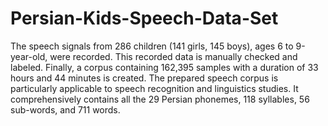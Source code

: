 # Persian-Kids-Speech-Data-Set
The speech signals from 286 children (141 girls, 145 boys), ages 6 to 9-year-old, were recorded. This recorded data is manually checked and labeled. Finally, a corpus containing 162,395 samples with a duration of 33 hours and 44 minutes is created. The prepared speech corpus is particularly applicable to speech recognition and linguistics studies. It comprehensively contains all the 29 Persian phonemes, 118 syllables, 56 sub-words, and 711 words.
